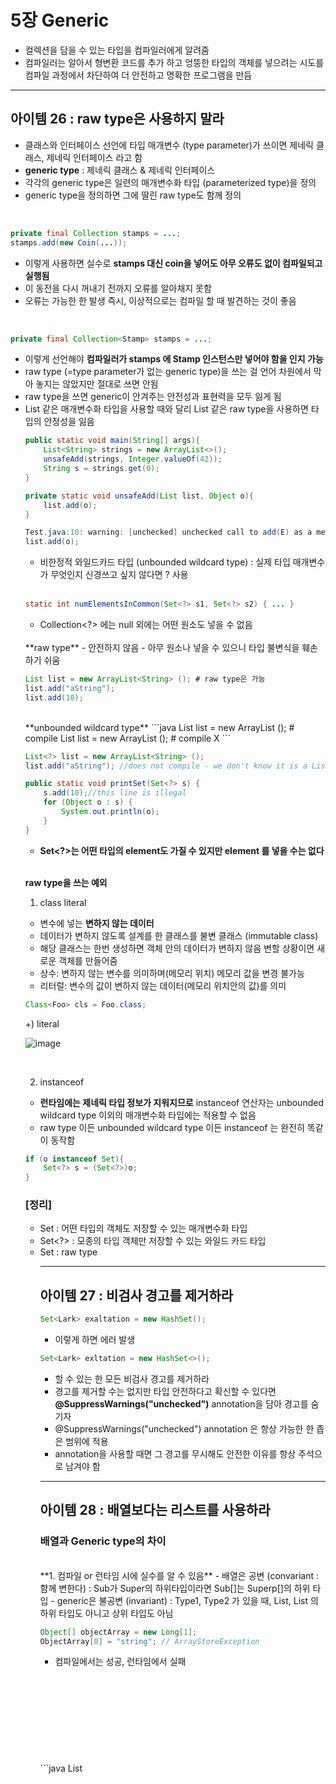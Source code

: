 # 5장 Generic
- 컬렉션을 담을 수 있는 타입을 컴파일러에게 알려줌
- 컴파일러는 알아서 형변환 코드를 추가 하고 엉뚱한 타입의 객체를 넣으려는 시도를 컴파일 과정에서 차단하여 더 안전하고 명확한 프로그램을 만듬

<hr>

## 아이템 26 : raw type은 사용하지 말라
- 클래스와 인터페이스 선언에 타입 매개변수 (type parameter)가 쓰이면 제네릭 클래스, 제네릭 인터페이스 라고 함
- **generic type** : 제네릭 클래스 & 제네릭 인터페이스
- 각각의 generic type은 일련의 매개변수화 타입 (parameterized type)을 정의
- generic type을 정의하면 그에 딸린 raw type도 함께 정의

<br>

```java
private final Collection stamps = ...;
stamps.add(new Coin(...));
```

- 이렇게 사용하면 실수로 **stamps 대신 coin을 넣어도 아무 오류도 없이 컴파일되고 실행됨**
- 이 동전을 다시 꺼내기 전까지 오류를 알아채지 못함
- 오류는 가능한 한 발생 즉시, 이상적으로는 컴파일 할 때 발견하는 것이 좋음

<br>

```java
private final Collection<Stamp> stamps = ...;
```

- 이렇게 선언해야 **컴파일러가 stamps 에 Stamp 인스턴스만 넣어야 함을 인지 가능**
- raw type (=type parameter가 없는 generic type)을 쓰는 걸 언어 차원에서 막아 놓지는 않았지만 절대로 쓰면 안됨
- raw type을 쓰면 generic이 안겨주는 안전성과 표현력을 모두 잃게 됨
- List<Object> 같은 매개변수화 타입을 사용할 때와 달리 List 같은 raw type을 사용하면 타입의 안정성을 잃음

<br>

```java
public static void main(String[] args){
	List<String> strings = new ArrayList<>();
	unsafeAdd(strings, Integer.valueOf(42));
	String s = strings.get(0);
}

private static void unsafeAdd(List list, Object o){
	list.add(o);
}

Test.java:10: warning: [unchecked] unchecked call to add(E) as a member of the raw type list
list.add(o);
```

- 비한정적 와일드카드 타입 (unbounded wildcard type) : 실제 타입 매개변수가 무엇인지 신경쓰고 싶지 않다면 ? 사용

<br>

```java
static int numElementsInCommon(Set<?> s1, Set<?> s2) { ... }
```
- Collection<?> 에는 null 외에는 어떤 원소도 넣을 수 없음

<br>
**raw type**
- 안전하지 않음
- 아무 원소나 넣을 수 있으니 타입 불변식을 훼손하기 쉬움

```java
List list = new ArrayList<String> (); # raw type은 가능
list.add("aString");
list.add(10);
```

<br>
**unbounded wildcard type**
```java
List<?> list = new ArrayList<String> (); # compile
List<Object> list = new ArrayList<String> (); # compile X
```

```java
List<?> list = new ArrayList<String> ();
list.add("aString"); //does not compile - we don't know it is a List<String>
```

```java
public static void printSet(Set<?> s) {
	s.add(10);//this line is illegal 
	for (Object o : s) {
		System.out.println(o);
	}
}
```
- **Set<?>는 어떤 타입의 element도 가질 수 있지만 element 를 넣을 수는 없다**

<br>

**raw type을 쓰는 예외**
1. class literal
- 변수에 넣는 **변하지 않는 데이터**
- 데이터가 변하지 않도록 설계를 한 클래스를 불변 클래스 (immutable class)
- 해당 클래스는 한번 생성하면 객체 안의 데이터가 변하지 않음 변할 상황이면 새로운 객체를 만들어줌
- 상수: 변하지 않는 변수를 의미하며(메모리 위치) 메모리 값을 변경 불가능
- 리터럴: 변수의 값이 변하지 않는 데이터(메모리 위치안의 값)를 의미

```java
Class<Foo> cls = Foo.class;
```

+) literal

![image](https://user-images.githubusercontent.com/32635539/150671032-51acadde-142b-4768-af2c-3fed8bfcb1ce.png)

<br>

2. instanceof
- **런타임에는 제네릭 타입 정보가 지워지므로** instanceof 연산자는 unbounded wildcard type 이외의 매개변수화 타입에는 적용할 수 없음
- raw type 이든 unbounded wildcard type 이든 instanceof 는 완전히 똑같이 동작함

```java
if (o instanceof Set){
	Set<?> s = (Set<?>)o;
}
```
	
### [정리]
- Set<Object> : 어떤 타입의 객체도 저장할 수 있는 매개변수화 타입
- Set<?> : 모종의 타입 객체만 저장할 수 있는 와일드 카드 타입
- Set : raw type

<hr>

## 아이템 27 : 비검사 경고를 제거하라
```java
Set<Lark> exaltation = new HashSet();
```
- 이렇게 하면 에러 발생

```java
Set<Lark> exltation = new HashSet<>();
```
- 할 수 있는 한 모든 비검사 경고를 제거하라
- 경고를 제거할 수는 없지만 타입 안전하다고 확신할 수 있다면 **@SuppressWarnings("unchecked")** annotation을 담아 경고를 숨기자
- @SuppressWarnings("unchecked") annotation 은 항상 가능한 한 좁은 범위에 적용
- annotation을 사용할 때면 그 경고를 무시해도 안전한 이유를 항상 주석으로 남겨야 함

<hr>

## 아이템 28 : 배열보다는 리스트를 사용하라
### 배열과 Generic type의 차이

<br>
**1. 컴파일 or 런타임 시에 실수를 알 수 있음**
- 배열은 공변 (convariant : 함께 변한다) : Sub가 Super의 하위타입이라면 Sub[]는 Superp[]의 하위 타입
- generic은 불공변 (invariant) : Type1, Type2 가 있을 때, List<Type1>, List<Type2> 의 하위 타입도 아니고 상위 타입도 아님

```java
Object[] objectArray = new Long[1];
ObjectArray[0] = "string"; // ArrayStoreException
```
- 컴파일에서는 성공, 런타임에서 실패

<br>
```java
List<Object> ol = new ArrayList<Long>(); // 호환되지 않는 타입
ol.add("string");
```
- Long용 저장소에 String을 넣을 수 없음
- 배열에서는 그 실수를 런타임에서 알게 되지만 리스트를 사용하면 컴파일 할 때 바로 알 수 있음

<br>
**2. 배열은 실체화가 됨**
- 배열 : 런타임에도 자신이 담기로한 원소의 타입을 인지하고 확인
- Generic Type : 런타임에 타입 정보가 소거됨

- 따라서 배열과 제네릭은 잘 어우러지지 못함
```java
new List<E>[], new List<String>p[], new E[] # 컴파일 시 제네릭 배열 생성 오류
```

<br>
### Generic 배열을 만들지 못하게 막은 이유

1. 타입이 안전하지 않음

```java
List<String>[] stringLists = new List<String>[1];
List<Integer> intList = List.of(42);
Object[] objects = stringLists;
objects[0] = intList;
String s = stringLists[0].get(0);
```

- 1이 허용된다고 가정하면 2는 원소가 하나인 List<Integer>를 생성
- 3은 1에서 생성한 List<String>의 배열을 Object 배열에 할당
- 4는 2에서 생성한 List<Integer>의 인스턴스를 Object 배열의 첫 원소로 저장
- Generic은 런타임에서 List<Integer> 는 List가 되고, List<Integer>[]는 List[]가 됨
- 따라서 4도 ArrayStoreException을 일으키지 않음

<br>
	
- 지금 stringLists 에는 List<Integer> 인스턴스가 저장되어 있음
- 5에서는 이 배열의 처음 리스트에서 첫 원소를 꺼내려함
- 런타임에 ClassCastException 발생
- 이런 오류를 방지하려면 컴파일 오류를 내야 함

<br>
	
- E, List<E>, List<String> 같은 타입을 실체화 불가 타입 (non-reifiable type) 이라 함
- 실체화되지 않아서 런타임에는 컴파일타임보다 타입 정보를 적게 가지는 타입
- 소거 메커니즘 때문에 매개변수화 타입 가운데 실체화될 수 있는 타입은 List<?>, Map<?,?> 같은 비한정적 와일드카드 타입뿐

```java
public class Chooser{
	private final Object[] choiceArray;

	public Chooser(Collection choices){
		choiceArray = choices.toArray();
	}

	public Object choose(){
		Random rnd = ThreadLocalRandom.current();
		return choiceArray[rnd.nextInt(choiceArray.length)];
	}
}
```
- choose 메서드를 호출할 때마다 반환된 Object를 원하는 타입으로 형변환
- 혹시나 다른 타입의 원소가 들어 있다면 런타임시 형변환 오류 발생

<br>
	
```java
public class Chooser<T>{
	private final T[] choiceArray;

	public Chooser(Collections<T> choices){
		choiceArray = choices.toArray();
	}
}
```
- 오류 메시지 발생 : T is type-variable: T extends Object declared in class Chooser

<br>
	
```java
public Chooser(Collections<T> choices){
	choiceArray = (T[])choices.toArray();
}
```
- 경고 메시지 발생 : T is type-variable: T extends Object declared in class Chooser
- T가 무슨 타입인지 알 수 없으니 컴파일러는 이 형변환이 런타임에도 안전한지 보장할 수 없음

<br>
	
```java
public class Chooser<T>{
	private final List<T> choiceList;

	public Chooser(Collections<T> choices){
		choiceList = new ArrayList<>(choices);
	}

	public T choose(){
		Random rnd = ThreadLocalRandom.current();
		return choiceArray.get(rnd.nextInt(choiceArray.length));
	}
}
```
- 코드양이 조금 늘었고 아마도 조금 더 느릴 테지만, 런타임에 ClassCastException 을 만날 일은 없으니 그만한 가치가 있음
